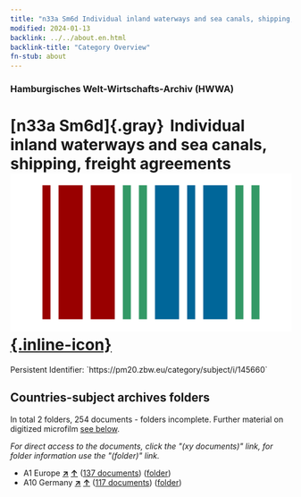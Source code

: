 ```yaml
---
title: "n33a Sm6d Individual inland waterways and sea canals, shipping, freight agreements"
modified: 2024-01-13
backlink: ../../about.en.html
backlink-title: "Category Overview"
fn-stub: about
---
```


### Hamburgisches Welt-Wirtschafts-Archiv (HWWA)

# [n33a Sm6d]{.gray}&#8201; Individual inland waterways and sea canals, shipping, freight agreements &#160; [![Wikidata](/images/Wikidata-logo.svg "Wikidata"){.inline-icon}](http://www.wikidata.org/entity/Q104711245)

<div class="hint">Persistent Identifier: `https://pm20.zbw.eu/category/subject/i/145660`</div>







## Countries-subject archives folders







In total 2 folders, 254 documents - folders incomplete. Further material on digitized microfilm [see below](#filmsections).

_For direct access to the documents, click the "(xy documents)" link, for folder information use the "(folder)" link._


- A1 Europe [**&nearr;**](../../../geo/i/140892/about.en.html "Europe (all folders)") [**&uarr;**](../../../geo/about.en.html#A1 "Country category system") (<a href="https://pm20.zbw.eu/iiifview/folder/sh/140892,145660" title="about: Europe : Individual inland waterways and sea canals, shipping, freight agreements" target="_blank">137 documents</a>) ([folder](../../../../folder/sh/1408xx/140892/1456xx/145660/about.en.html))
- A10 Germany [**&nearr;**](../../../geo/i/126128/about.en.html "Germany (all folders)") [**&uarr;**](../../../geo/about.en.html#A10 "Country category system") (<a href="https://pm20.zbw.eu/iiifview/folder/sh/126128,145660" title="about: Germany : Individual inland waterways and sea canals, shipping, freight agreements" target="_blank">117 documents</a>) ([folder](../../../../folder/sh/1261xx/126128/1456xx/145660/about.en.html))



<a id="filmsections" />













